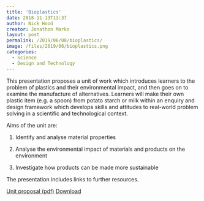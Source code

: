 ```yaml
---
title: 'Bioplastics'
date: 2018-11-13T13:37
author: Nick Hood
creator: Jonathon Marks
layout: post
permalink: /2019/06/08/bioplastics/
image: /files/2019/06/bioplastics.png
categories:
  - Science
  - Design and Technology
---
```


This presentation proposes a unit of work which introduces learners to the problem of plastics and their environmental impact, and then goes on to examine the manufacture of alternatives. Learners will make their own plastic item (e.g. a spoon) from potato starch or milk within an enquiry and design framework which develops skills and attitudes to real-world problem solving in a scientific and technological context.

Aims of the unit are:

1. Identify and analyse material properties

2. Analyse the environmental impact of materials and products on the environment

3. Investigate how products can be made more sustainable

The presentation includes links to further resources.

<div class="wp-block-file"><a href="/files/2019/06/Bioplastics.pdf">Unit proposal (pdf)</a> <a href="/files/2019/06/Bioplastics.pdf" class="btn btn-sm btn-default" download>Download</a></div>
